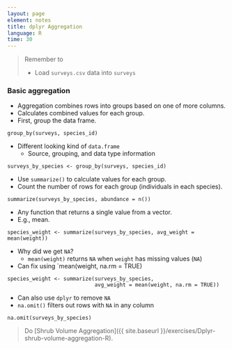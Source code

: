 ```yaml
---
layout: page
element: notes
title: dplyr Aggregation
language: R
time: 30
---
```


> Remember to
> 
> * Load `surveys.csv` data into `surveys`

### Basic aggregation

* Aggregation combines rows into groups based on one of more columns.
* Calculates combined values for each group.
* First, group the data frame.

```
group_by(surveys, species_id)
```

* Different looking kind of `data.frame`
    * Source, grouping, and data type information

```
surveys_by_species <- group_by(surveys, species_id)
```

* Use `summarize()` to calculate values for each group.
* Count the number of rows for each group (individuals in each species).

```
summarize(surveys_by_species, abundance = n())
```

* Any function that returns a single value from a vector.
* E.g., mean.

```
species_weight <- summarize(surveys_by_species, avg_weight = mean(weight))
```

* Why did we get `NA`?
    * `mean(weight)` returns `NA` when `weight` has missing values (`NA`)
* Can fix using `mean(weight, na.rm = TRUE)

```
species_weight <- summarize(surveys_by_species,
                            avg_weight = mean(weight, na.rm = TRUE))
```

* Can also use `dplyr` to remove `NA`
* `na.omit()` filters out rows with `NA` in any column

```
na.omit(surveys_by_species)
```

> Do [Shrub Volume Aggregation]({{ site.baseurl }}/exercises/Dplyr-shrub-volume-aggregation-R).
